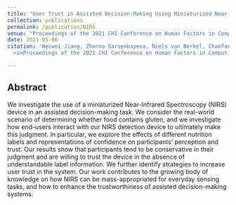```yaml
---
title: "User Trust in Assisted Decision-Making Using Miniaturized Near-Infrared Spectroscopy"
collection: publications
permalink: /publication/NIRS
venue: "Proceedings of the 2021 CHI Conference on Human Factors in Computing Systems"
date: 2021-05-06
citation: 'Weiwei Jiang, Zhanna Sarsenbayeva, Niels van Berkel, Chaofan Wang, Difeng Yu, <b>Jing Wei</b>, Jorge Goncalves, Vassilis Kostakos
  <i>Proceedings of the 2021 CHI Conference on Human Factors in Computing Systems</i>. <b> CHI 2021 </b>.'

---
```


## Abstract
We investigate the use of a miniaturized Near-Infrared Spectroscopy (NIRS) device in an assisted decision-making task. We consider the real-world scenario of determining whether food contains gluten, and we investigate how end-users interact with our NIRS detection device to ultimately make this judgment. In particular, we explore the effects of different nutrition labels and representations of confidence on participants’ perception and trust. Our results show that participants tend to be conservative in their judgment and are willing to trust the device in the absence of understandable label information. We further identify strategies to increase user trust in the system. Our work contributes to the growing body of knowledge on how NIRS can be mass-appropriated for everyday sensing tasks, and how to enhance the trustworthiness of assisted decision-making systems.
